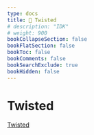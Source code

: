 ```yaml
---
type: docs
title: 🔷 Twisted
# description: "IDK"
# weight: 900
bookCollapseSection: false
bookFlatSection: false
bookToc: false
bookComments: false
bookSearchExclude: true
bookHidden: false
---
```


# Twisted

[Twisted](https://www.twistedporn.com/?nt)
